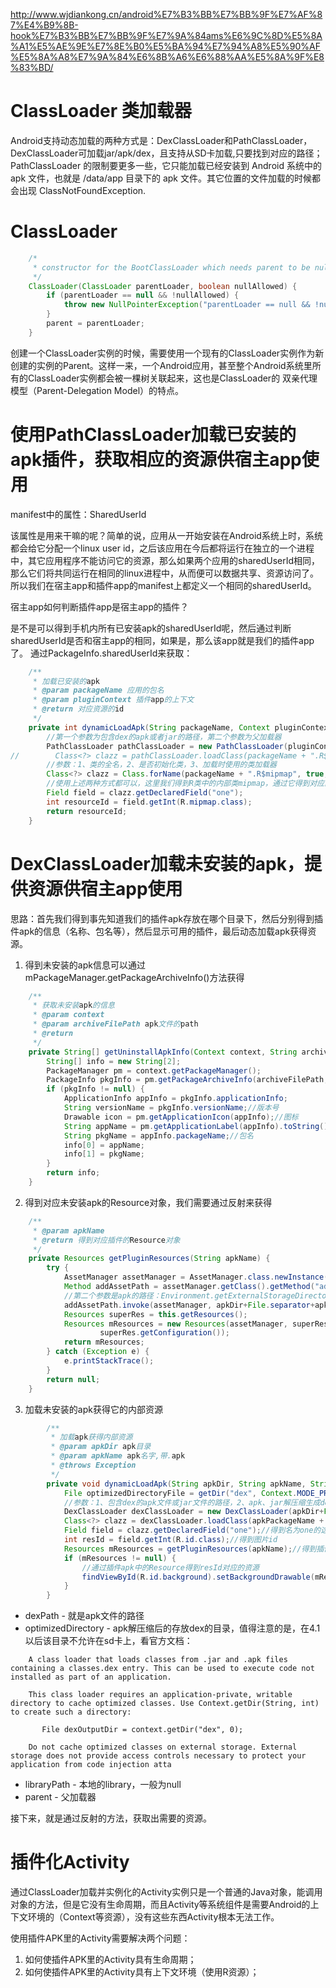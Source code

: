 http://www.wjdiankong.cn/android%E7%B3%BB%E7%BB%9F%E7%AF%87%E4%B9%8B-hook%E7%B3%BB%E7%BB%9F%E7%9A%84ams%E6%9C%8D%E5%8A%A1%E5%AE%9E%E7%8E%B0%E5%BA%94%E7%94%A8%E5%90%AF%E5%8A%A8%E7%9A%84%E6%8B%A6%E6%88%AA%E5%8A%9F%E8%83%BD/

# ClassLoader 类加载器
Android支持动态加载的两种方式是：DexClassLoader和PathClassLoader，DexClassLoader可加载jar/apk/dex，且支持从SD卡加载,只要找到对应的路径；
PathClassLoader 的限制要更多一些，它只能加载已经安装到 Android 系统中的 apk 文件，也就是 /data/app 目录下的 apk 文件。其它位置的文件加载的时候都会出现 ClassNotFoundException.

# ClassLoader
```java
    /*
     * constructor for the BootClassLoader which needs parent to be null.
     */
    ClassLoader(ClassLoader parentLoader, boolean nullAllowed) {
        if (parentLoader == null && !nullAllowed) {
            throw new NullPointerException("parentLoader == null && !nullAllowed");
        }
        parent = parentLoader;
    }
```

创建一个ClassLoader实例的时候，需要使用一个现有的ClassLoader实例作为新创建的实例的Parent。这样一来，一个Android应用，甚至整个Android系统里所有的ClassLoader实例都会被一棵树关联起来，这也是ClassLoader的 双亲代理模型（Parent-Delegation Model）的特点。

# 使用PathClassLoader加载已安装的apk插件，获取相应的资源供宿主app使用
manifest中的属性：SharedUserId

该属性是用来干嘛的呢？简单的说，应用从一开始安装在Android系统上时，系统都会给它分配一个linux user id，之后该应用在今后都将运行在独立的一个进程中，其它应用程序不能访问它的资源，那么如果两个应用的sharedUserId相同，那么它们将共同运行在相同的linux进程中，从而便可以数据共享、资源访问了。所以我们在宿主app和插件app的manifest上都定义一个相同的sharedUserId。

宿主app如何判断插件app是宿主app的插件？

是不是可以得到手机内所有已安装apk的sharedUserId呢，然后通过判断sharedUserId是否和宿主app的相同，如果是，那么该app就是我们的插件app了。 通过PackageInfo.sharedUserId来获取：
```java
    /** 
     * 加载已安装的apk 
     * @param packageName 应用的包名 
     * @param pluginContext 插件app的上下文 
     * @return 对应资源的id 
     */  
    private int dynamicLoadApk(String packageName, Context pluginContext) throws Exception {  
        //第一个参数为包含dex的apk或者jar的路径，第二个参数为父加载器  
        PathClassLoader pathClassLoader = new PathClassLoader(pluginContext.getPackageResourcePath(),ClassLoader.getSystemClassLoader());  
//        Class<?> clazz = pathClassLoader.loadClass(packageName + ".R$mipmap");//通过使用自身的加载器反射出mipmap类进而使用该类的功能  
        //参数：1、类的全名，2、是否初始化类，3、加载时使用的类加载器  
        Class<?> clazz = Class.forName(packageName + ".R$mipmap", true, pathClassLoader);  
        //使用上述两种方式都可以，这里我们得到R类中的内部类mipmap，通过它得到对应的图片id，进而给我们使用  
        Field field = clazz.getDeclaredField("one");  
        int resourceId = field.getInt(R.mipmap.class);  
        return resourceId;  
    } 
```

# DexClassLoader加载未安装的apk，提供资源供宿主app使用

思路：首先我们得到事先知道我们的插件apk存放在哪个目录下，然后分别得到插件apk的信息（名称、包名等），然后显示可用的插件，最后动态加载apk获得资源。

1. 得到未安装的apk信息可以通过mPackageManager.getPackageArchiveInfo()方法获得
```java
    /** 
     * 获取未安装apk的信息 
     * @param context 
     * @param archiveFilePath apk文件的path 
     * @return 
     */  
    private String[] getUninstallApkInfo(Context context, String archiveFilePath) {  
        String[] info = new String[2];  
        PackageManager pm = context.getPackageManager();  
        PackageInfo pkgInfo = pm.getPackageArchiveInfo(archiveFilePath, PackageManager.GET_ACTIVITIES);  
        if (pkgInfo != null) {  
            ApplicationInfo appInfo = pkgInfo.applicationInfo;  
            String versionName = pkgInfo.versionName;//版本号  
            Drawable icon = pm.getApplicationIcon(appInfo);//图标  
            String appName = pm.getApplicationLabel(appInfo).toString();//app名称  
            String pkgName = appInfo.packageName;//包名  
            info[0] = appName;  
            info[1] = pkgName;  
        }  
        return info;  
    } 
```

2. 得到对应未安装apk的Resource对象，我们需要通过反射来获得
```java
    /** 
     * @param apkName  
     * @return 得到对应插件的Resource对象 
     */  
    private Resources getPluginResources(String apkName) {  
        try {  
            AssetManager assetManager = AssetManager.class.newInstance();  
            Method addAssetPath = assetManager.getClass().getMethod("addAssetPath", String.class);//反射调用方法addAssetPath(String path)  
            //第二个参数是apk的路径：Environment.getExternalStorageDirectory().getPath()+File.separator+"plugin"+File.separator+"apkplugin.apk"  
            addAssetPath.invoke(assetManager, apkDir+File.separator+apkName);//将未安装的Apk文件的添加进AssetManager中，第二个参数为apk文件的路径带apk名  
            Resources superRes = this.getResources();  
            Resources mResources = new Resources(assetManager, superRes.getDisplayMetrics(),  
                    superRes.getConfiguration());  
            return mResources;  
        } catch (Exception e) {  
            e.printStackTrace();  
        }  
        return null;  
    }
```

3. 加载未安装的apk获得它的内部资源

```java
        /** 
         * 加载apk获得内部资源 
         * @param apkDir apk目录 
         * @param apkName apk名字,带.apk 
         * @throws Exception 
         */  
        private void dynamicLoadApk(String apkDir, String apkName, String apkPackageName) throws Exception {  
            File optimizedDirectoryFile = getDir("dex", Context.MODE_PRIVATE);//在应用安装目录下创建一个名为app_dex文件夹目录,如果已经存在则不创建  
            //参数：1、包含dex的apk文件或jar文件的路径，2、apk、jar解压缩生成dex存储的目录，3、本地library库目录，一般为null，4、父ClassLoader  
            DexClassLoader dexClassLoader = new DexClassLoader(apkDir+File.separator+apkName, optimizedDirectoryFile.getPath(), null, ClassLoader.getSystemClassLoader());  
            Class<?> clazz = dexClassLoader.loadClass(apkPackageName + ".R$mipmap");//通过使用apk自己的类加载器，反射出R类中相应的内部类进而获取我们需要的资源id  
            Field field = clazz.getDeclaredField("one");//得到名为one的这张图片字段  
            int resId = field.getInt(R.id.class);//得到图片id  
            Resources mResources = getPluginResources(apkName);//得到插件apk中的Resource  
            if (mResources != null) {  
                //通过插件apk中的Resource得到resId对应的资源  
                findViewById(R.id.background).setBackgroundDrawable(mResources.getDrawable(resId));  
            }  
        }  
```

* dexPath - 就是apk文件的路径
* optimizedDirectory - apk解压缩后的存放dex的目录，值得注意的是，在4.1以后该目录不允许在sd卡上，看官方文档：
```
    A class loader that loads classes from .jar and .apk files containing a classes.dex entry. This can be used to execute code not installed as part of an application.  
      
    This class loader requires an application-private, writable directory to cache optimized classes. Use Context.getDir(String, int) to create such a directory:  
      
       File dexOutputDir = context.getDir("dex", 0);  
      
    Do not cache optimized classes on external storage. External storage does not provide access controls necessary to protect your application from code injection atta  
```
* libraryPath - 本地的library，一般为null
* parent - 父加载器

接下来，就是通过反射的方法，获取出需要的资源。

# 插件化Activity
通过ClassLoader加载并实例化的Activity实例只是一个普通的Java对象，能调用对象的方法，但是它没有生命周期，而且Activity等系统组件是需要Android的上下文环境的（Context等资源），没有这些东西Activity根本无法工作。

使用插件APK里的Activity需要解决两个问题：

1. 如何使插件APK里的Activity具有生命周期；
2. 如何使插件APK里的Activity具有上下文环境（使用R资源）；
